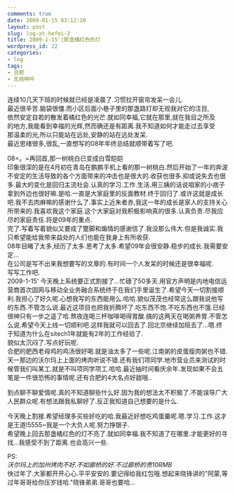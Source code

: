 ```yaml
---
comments: true
date: 2009-01-15 03:12:20
layout: post
slug: log-at-hefei-2
title: 2009-1-15'|那盏橘红色的灯
wordpress_id: 22
categories:
- log
tags:
- 合肥
- 无病呻吟
---
```


连续10几天下班的时候就已经是凌晨了.习惯拉开窗帘发呆一会儿.   
最近很辛苦.脑袋很僵.而小区后面小巷子里的那盏路灯却无视我对它的注目,   
依然安定自若的散发着橘红色的光芒.就如同幸福,它就在那里,就在我目之所及   
的地方,我能看到幸福的光辉,然而确还是有距离.我不知道如何才能走过去享受   
那温柔的光,所以只能站在远处,安静的站在远处发呆.   
最近思绪很多,很乱,一直想写的08年年终总结就顺带着写了吧.   
  
08=。=再回首,那一树桃白已变成白雪皑皑   
印象很深的是在4月初在青岛在鹏鹏手机上看的那一树桃白.然后开始了一年的奔波   
不安定的生活导致的各个方面带来的冲击也是很大的.收获也很多.抑或说失去也很多.最大的变化是回归主流社会.认真的学习.工作.生活.用三姨的话说咱家的小痞子拿到外边也很好嘛.是哈.一直是大家庭里的反面教材.终于回归了.或许这就是成长吧.我不去肉麻嘛的感谢什么了.事实上近朱者赤,我这一年的成长是家人的支持关心所带来的.我喜欢我这个家庭.这个大家庭对我积极影响真的很多.认真负责.尽我应尽的家庭责任.将是09年的重点.   
完了.写着写着貌似又要成了蹩脚和煽情的感谢信了.我没那么伟大.但是我诚实.我只希望能给我带来益处的人们也能在我身上有所收获.   
08年目睹了太多,经历了太多.思考了太多.希望09年会很安静.稳步的成长.我需要安定...   
在公司是写不出来我想要写的文章的.有时间一个人发呆的时候还是很幸福呢.   
写写工作吧.   
2009-1-15' 今天晚上系统要正式割接了...忙碌了50多天.用官方声明是内地电信运营商首次固网与移动全业务融合系统终于在我们手里诞生了.希望今天一切割接顺利.我担心了好久呢.心想我写的东西能用么.哈哈.貌似茂茂也经常这么跟我说他写的东西.不管怎么说.最近这项目也把我折腾坏了.吃东西不饱.不吃东西也不饿.已经很神只有一步之遥了哈.熬夜连喝三杯咖啡喝得胃酸.搞的这两天在喝粥养胃.不管怎么说.希望今天上线一切顺利吧.这样我就可以回去了.回北京继续加班去了...嗯.终于知道为什么在sitech1年就能有2年的工作经验了.   
貌似太沉闷了.写点好玩呢.   
合肥的肥西老母鸡的鸡汤很好喝.就是油太多了一些呢.江南粥的皮蛋瘦肉粥也不错.天一那边的沃尔玛上上面的烤肉听说不错.还有我们项同学.地市营业员来测试的时候管我们叫某工.就是不叫项同学项工.哈哈.最近抽时间看庆余年.发现如果不会五笔是一件很恐怖的事情呢.还有合肥的4大名点好甜哦..   
  
到点聊不聊爱情呢.真的不知道聊些什么好.因为我的想法太不积极了.不能误导广大人民群众呢.有想法跟我私聊好了.反正我知道自己想要的是什么.   
  
今天晚上割接.希望经理多买些好吃的哈.我最近好想吃鸡蛋羹呢.嗯.学习.工作.这才是王道!5555~我是一个大负人呢.努力挣银子.   
希望晚上回去那盏橘红色的灯不亮了.就如同幸福.我不知道了在哪里.才能更好的寻找...我感受不到了距离.也会高兴一些.   
  
PS:   
_沃尔玛上的加州烤肉不好.不如廊桥的好.不过廊桥的贵10RMB_  
快过年了.大家都开开心心.平平安安的.要记得给我红包哦.想起来晓锋讲的"阿蒙,等过年哥哥给你压岁钱哈."晓锋弟弟.哥哥也要哈...
